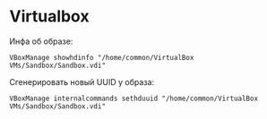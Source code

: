 # Virtualbox

Инфа об образе:

    VBoxManage showhdinfo "/home/common/VirtualBox VMs/Sandbox/Sandbox.vdi"

Сгенерировать новый UUID у образа:

    VBoxManage internalcommands sethduuid "/home/common/VirtualBox VMs/Sandbox/Sandbox.vdi"
